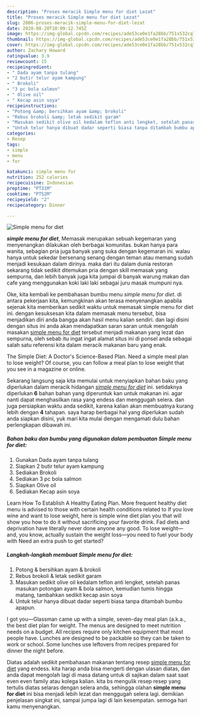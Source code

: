 ```yaml
---
description: "Proses meracik Simple menu for diet Lezat"
title: "Proses meracik Simple menu for diet Lezat"
slug: 2006-proses-meracik-simple-menu-for-diet-lezat
date: 2020-08-20T10:09:12.745Z
image: https://img-global.cpcdn.com/recipes/ade53ce0e1fa28bb/751x532cq70/simple-menu-for-diet-foto-resep-utama.jpg
thumbnail: https://img-global.cpcdn.com/recipes/ade53ce0e1fa28bb/751x532cq70/simple-menu-for-diet-foto-resep-utama.jpg
cover: https://img-global.cpcdn.com/recipes/ade53ce0e1fa28bb/751x532cq70/simple-menu-for-diet-foto-resep-utama.jpg
author: Zachary Howard
ratingvalue: 3.9
reviewcount: 15
recipeingredient:
- " Dada ayam tanpa tulang"
- "2 butir telur ayam kampung"
- " Brokoli"
- "3 pc bola salmon"
- " Olive oil"
- " Kecap asin soya"
recipeinstructions:
- "Potong &amp; bersihkan ayam &amp; brokoli"
- "Rebus brokoli &amp; letak sedikit garam"
- "Masukan sedikit olive oil kedalam teflon anti lengket, setelah panas masukan potongan ayam &amp; bola salmon, kemudian tumis hingga matang, tambahkan sedikit kecap asin soya"
- "Untuk telur hanya dibuat dadar seperti biasa tanpa ditambah bumbu apapun."
categories:
- Resep
tags:
- simple
- menu
- for

katakunci: simple menu for 
nutrition: 252 calories
recipecuisine: Indonesian
preptime: "PT31M"
cooktime: "PT52M"
recipeyield: "2"
recipecategory: Dinner

---
```



![Simple menu for diet](https://img-global.cpcdn.com/recipes/ade53ce0e1fa28bb/751x532cq70/simple-menu-for-diet-foto-resep-utama.jpg)

<b><i>simple menu for diet</i></b>, Memasak merupakan sebuah kegemaran yang menyenangkan dilakukan oleh berbagai komunitas. bukan hanya para wanita, sebagian pria juga banyak yang suka dengan kegemaran ini. walau hanya untuk sekedar bersenang senang dengan teman atau memang sudah menjadi kesukaan dalam dirinya. maka dari itu dalam dunia restoran sekarang tidak sedikit ditemukan pria dengan skill memasak yang sempurna, dan lebih banyak juga kita jumpai di banyak warung makan dan cafe yang menggunakan koki laki laki sebagai juru masak mumpuni nya.

Oke, kita kembali ke pembahasan bumbu menu <i>simple menu for diet</i>. di antara pekerjaan kita, kemungkinan akan terasa menyenangkan apabila sejenak kita memberikan sedikit waktu untuk memasak simple menu for diet ini. dengan kesuksesan kita dalam memasak menu tersebut, bisa menjadikan diri anda bangga akan hasil menu kalian sendiri. dan lagi disini dengan situs ini anda akan mendapatkan saran saran untuk mengolah masakan <u>simple menu for diet</u> tersebut menjadi makanan yang lezat dan sempurna, oleh sebab itu ingat ingat alamat situs ini di ponsel anda sebagai salah satu referensi kita dalam meracik makanan baru yang enak.

The Simple Diet: A Doctor&#39;s Science-Based Plan. Need a simple meal plan to lose weight? Of course, you can follow a meal plan to lose weight that you see in a magazine or online.


Sekarang langsung saja kita memulai untuk menyiapkan bahan baku yang diperlukan dalam meracik hidangan <u><i>simple menu for diet</i></u> ini. setidaknya diperlukan <b>6</b> bahan bahan yang diperuntuk kan untuk makanan ini. agar nanti dapat menghasilkan rasa yang endess dan menggugah selera. dan juga persiapkan waktu anda sedikit, karena kalian akan membuatnya kurang lebih dengan <b>4</b> tahapan. saya harap berbagai hal yang diperlukan sudah anda siapkan disini, yuk mari kita mulai dengan mengamati dulu bahan perlengkapan dibawah ini.

<!--inarticleads1-->

##### Bahan baku dan bumbu yang digunakan dalam pembuatan Simple menu for diet:

1. Gunakan  Dada ayam tanpa tulang
1. Siapkan 2 butir telur ayam kampung
1. Sediakan  Brokoli
1. Sediakan 3 pc bola salmon
1. Siapkan  Olive oil
1. Sediakan  Kecap asin soya


Learn How To Establish A Healthy Eating Plan. More frequent healthy diet menu is advised to those with certain health conditions related to If you love wine and want to lose weight, here is simple wine diet plan you that will show you how to do it without sacrificing your favorite drink. Fad diets and deprivation have literally never done anyone any good. To lose weight—and, you know, actually sustain the weight loss—you need to fuel your body with Need an extra push to get started? 

<!--inarticleads2-->

##### Langkah-langkah membuat Simple menu for diet:

1. Potong &amp; bersihkan ayam &amp; brokoli
1. Rebus brokoli &amp; letak sedikit garam
1. Masukan sedikit olive oil kedalam teflon anti lengket, setelah panas masukan potongan ayam &amp; bola salmon, kemudian tumis hingga matang, tambahkan sedikit kecap asin soya
1. Untuk telur hanya dibuat dadar seperti biasa tanpa ditambah bumbu apapun.


I got you—Glassman came up with a simple, seven-day meal plan (a.k.a., the best diet plan for weight. The menus are designed to meet nutrition needs on a budget. All recipes require only kitchen equipment that most people have. Lunches are designed to be packable so they can be taken to work or school. Some lunches use leftovers from recipes prepared for dinner the night before. 

Diatas adalah sedikit pembahasan makanan tentang resep <u>simple menu for diet</u> yang endess. kita harap anda bisa mengerti dengan ulasan diatas, dan anda dapat mengolah lagi di masa datang untuk di sajikan dalam saat saat even even family atau kolega kalian. kita bs mengulik resep resep yang tertulis diatas selaras dengan selera anda, sehingga olahan <b>simple menu for diet</b> ini bisa menjadi lebih lezat dan menggugah selera lagi. demikian penjelasan singkat ini, sampai jumpa lagi di lain kesempatan. semoga hari kamu menyenangkan.

